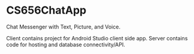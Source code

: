 # CS656ChatApp
Chat Messenger with Text, Picture, and Voice.

Client contains project for Android Studio client side app.
Server contains code for hosting and database connectivity/API.
